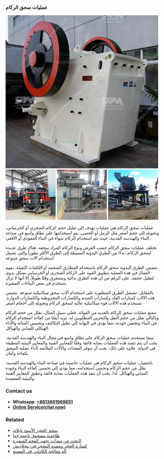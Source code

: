 <h3>عمليات سحق الركام</h3><img src='1701852481.jpg' alt=''><p>عمليات سحق الركام هي عمليات تهدف إلى تقليل حجم الركام الصخري أو الخرساني، وتحويله إلى حجم أصغر مثل الرمل أو الحصى. يتم استخدامها على نطاق واسع في صناعة البناء والهندسة المدنية، حيث يتم استخدام الركام سواء في البناء العمودي أو الأفقي.</p><p>تختلف عمليات سحق الركام حسب الغرض ونوع الركام المراد سحقه. هناك طرق عديدة لسحق الركام، بدءًا من الطرق اليدوية البسيطة إلى الطرق الأكثر تطوراً والتي تشمل استخدام آلات سحق متنوعة.</p><p>تتضمن الطرق اليدوية سحق الركام باستخدام المطارق الضخمة أو اللكمات الثقيلة. يقوم العمال في هذه العملية بتطبيق القوة على الركام الصخري أو الخرساني بشكل يدوي لتقليل حجمه. على الرغم من أن هذه الطرق بدائية وتستغرق وقتًا طويلاً، إلا أنها لا تزال تستخدم في بعض البناءات الصغيرة.</p><p>بالمقابل، تشتمل الطرق المتطورة على استخدام آلات سحق ميكانيكية متنوعة. تتضمن هذه الآلات كسارات الفك وكسارات الصدم والكسارات المخروطية والكسارات الدوارة. تستخدم هذه الآلات قوة ميكانيكية عالية لسحق الركام وتحويله إلى أحجام أصغر.</p><p>تتمتع عمليات سحق الركام بالعديد من الفوائد. فعلى سبيل المثال، تقلل من حجم الركام وبالتالي تقلل من حجم النقل والتخزين المطلوبين له. تزيد أيضًا من كفاءة استخدام الركام في البناء وتحسن جودته، مما يؤدي في النهاية إلى تقليل التكاليف وتحسين المتانة والأداء الهيكلي للمباني والهياكل.</p><p>بينما تستخدم عمليات سحق الركام على نطاق واسع في مجال البناء والهندسة المدنية، يجب أن يتم تنفيذ هذه العمليات بعناية فائقة وفقًا للمعايير الفنية والمعايير البيئية المطبقة في الدولة. علاوة على ذلك، يجب أن تتوفر المعدات والآلات الملائمة لأداء عملية السحق بكفاءة وأمان.</p><p>باختصار، عمليات سحق الركام هي عمليات حاسمة في صناعة البناء والهندسة المدنية. تقلل من حجم الركام وتحسن استخدامه، مما يؤدي إلى تحسين كفاءة البناء وجودة المباني والهياكل. لذا، يجب أن تنفذ هذه العمليات بعناية فائقة وتطبق المعايير الفنية والبيئية المعتمدة.</p><h3>Contact us</h3><ul><li><strong>Whatsapp:&nbsp;<a href="https://wa.me/8613661969651">+8613661969651</a></strong></li><li><a href="https://swt.shibang-china.com/?git&amp;zhl&amp;عمليات سحق الركام"><strong>Online Service(chat now)</strong></a></li></ul><h3>Related</h3><ul><li><a href='سحق الحجر الأسود تايلاند.md'>سحق الحجر الأسود تايلاند</a></li><li><a href='طاحونة مسحوق ناعمة جدا.md'>طاحونة مسحوق ناعمة جدا</a></li><li><a href='البحث عن معدات تجهيز الفحم الصغيرة.md'>البحث عن معدات تجهيز الفحم الصغيرة</a></li><li><a href='كسارة الحجر ومصنع المحجر في بنجلاديش.md'>كسارة الحجر ومصنع المحجر في بنجلاديش</a></li><li><a href='آلة معالجة الكاولين في المصنع.md'>آلة معالجة الكاولين في المصنع</a></li></ul>